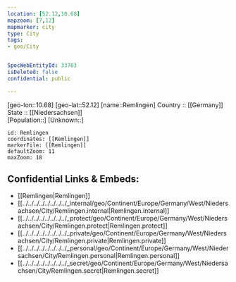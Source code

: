 ```yaml
---
location: [52.12,10.68] 
mapzoom: [7,12] 
mapmarker: city 
type: City
tags:
- geo/City


SpocWebEntityId: 33703
isDeleted: false
confidential: public

---
```

[geo-lon::10.68] 
[geo-lat::52.12] 
[name::Remlingen] 
Country :: [[Germany]]  
State :: [[Niedersachsen]]  
[Population::] 
[Unknown::] 


```leaflet
id: Remlingen
coordinates: [[Remlingen]] 
markerFile: [[Remlingen]] 
defaultZoom: 11 
maxZoom: 18
```


## Confidential Links & Embeds: 
- [[Remlingen|Remlingen]]  
- [[../../../../../../../../_internal/geo/Continent/Europe/Germany/West/Niedersachsen/City/Remlingen.internal|Remlingen.internal]] 
- [[../../../../../../../../_protect/geo/Continent/Europe/Germany/West/Niedersachsen/City/Remlingen.protect|Remlingen.protect]] 
- [[../../../../../../../../_private/geo/Continent/Europe/Germany/West/Niedersachsen/City/Remlingen.private|Remlingen.private]] 
- [[../../../../../../../../_personal/geo/Continent/Europe/Germany/West/Niedersachsen/City/Remlingen.personal|Remlingen.personal]] 
- [[../../../../../../../../_secret/geo/Continent/Europe/Germany/West/Niedersachsen/City/Remlingen.secret|Remlingen.secret]] 
